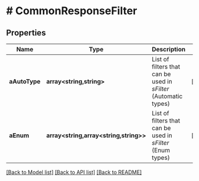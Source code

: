 # # CommonResponseFilter

## Properties

Name | Type | Description | Notes
------------ | ------------- | ------------- | -------------
**aAutoType** | **array<string,string>** | List of filters that can be used in *sFilter* (Automatic types) | [optional]
**aEnum** | **array<string,array<string,string>>** | List of filters that can be used in *sFilter* (Enum types) | [optional]

[[Back to Model list]](../../README.md#models) [[Back to API list]](../../README.md#endpoints) [[Back to README]](../../README.md)
